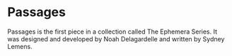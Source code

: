 # Passages
 
Passages is the first piece in a collection called The Ephemera Series. It was designed and developed by Noah Delagardelle and written by Sydney Lemens.
